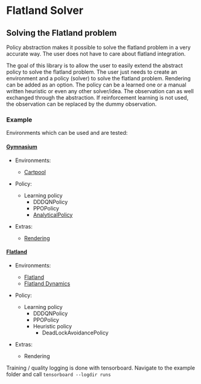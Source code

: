 # Flatland Solver

## Solving the Flatland problem

Policy abstraction makes it possible to solve the flatland problem in a very accurate way. The user does not have to care about flatland integration.

The goal of this library is to allow the user to easily extend the abstract policy to solve the flatland problem. 
The user just needs to create an environment and a policy (solver) to solve the flatland problem. Rendering can be added as an option.
The policy can be a learned one or a manual written heuristic or even any other solver/idea. 
The observation can as well exchanged through the abstraction.
If reinforcement learning is not used, the observation can be replaced by the dummy observation.


### Example

Environments which can be used and are tested:

#### [Gymnasium](https://github.com/Farama-Foundation/Gymnasium) 

- Environments:
    - [Cartpool](https://github.com/aiAdrian/flatland_solver_policy/blob/main/example/gymnasium_cartpool/example_cartpool.py)
    

- Policy:
    - Learning policy
        - DDDQNPolicy
        - PPOPolicy
        - [AnalyticalPolicy](https://github.com/aiAdrian/flatland_solver_policy/blob/main/example/gymnasium_cartpool/cartpool_analytical_policy.py)
    

- Extras:
    - [Rendering](https://github.com/aiAdrian/flatland_solver_policy/blob/main/example/gymnasium_cartpool/cartpool_renderer.py)

#### [Flatland](https://github.com/flatland-association/flatland-rl)

- Environments:
    - [Flatland](https://github.com/aiAdrian/flatland_solver_policy/blob/main/example/flatland_rail_env/example_flatland.py)
    - [Flatland Dynamics](https://github.com/aiAdrian/flatland_solver_policy/blob/main/example/flatland_dynamics/example_flatland_dynamics.py)
    

- Policy:
    - Learning policy
      - DDDQNPolicy
      - PPOPolicy
      - Heuristic policy
        - DeadLockAvoidancePolicy
    

- Extras:
    - Rendering
   

Training / quality logging is done with tensorboard. Navigate to the example folder
and call ``tensorboard --logdir runs``
